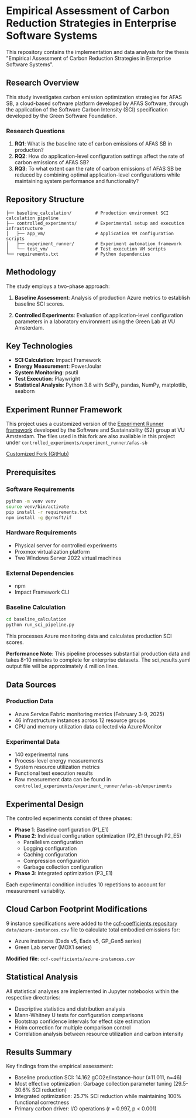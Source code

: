 # Empirical Assessment of Carbon Reduction Strategies in Enterprise Software Systems

This repository contains the implementation and data analysis for the thesis "Empirical Assessment of Carbon Reduction Strategies in Enterprise Software Systems".

## Research Overview

This study investigates carbon emission optimization strategies for AFAS SB, a cloud-based software platform developed by AFAS Software, through the application of the Software Carbon Intensity (SCI) specification developed by the Green Software Foundation.

### Research Questions

1. **RQ1**: What is the baseline rate of carbon emissions of AFAS SB in production?
2. **RQ2**: How do application-level configuration settings affect the rate of carbon emissions of AFAS SB?
3. **RQ3**: To what extent can the rate of carbon emissions of AFAS SB be reduced by combining optimal application-level configurations while maintaining system performance and functionality?

## Repository Structure

```
├── baseline_calculation/         # Production environment SCI calculation pipeline
├── controlled_experiments/       # Experimental setup and execution infrastructure
│   ├── app_vm/                   # Application VM configuration scripts
│   ├── experiment_runner/        # Experiment automation framework
│   └── test_vm/                  # Test execution VM scripts
└── requirements.txt              # Python dependencies
```

## Methodology

The study employs a two-phase approach:

1. **Baseline Assessment**: Analysis of production Azure metrics to establish baseline SCI scores.

2. **Controlled Experiments**: Evaluation of application-level configuration parameters in a laboratory environment using the Green Lab at VU Amsterdam.

## Key Technologies

- **SCI Calculation**: Impact Framework
- **Energy Measurement**: PowerJoular
- **System Monitoring**: psutil
- **Test Execution**: Playwright
- **Statistical Analysis**: Python 3.8 with SciPy, pandas, NumPy, matplotlib, seaborn

## Experiment Runner Framework

This project uses a customized version of the [Experiment Runner framework](https://github.com/S2-group/experiment-runner) developed by the Software and Sustainability (S2) group at VU Amsterdam. The files used in this fork are also available in this project under `controlled_experiments/experiment_runner/afas-sb`

[Customized Fork (GitHub)](https://github.com/rutgerkool/experiment-runner)

## Prerequisites

### Software Requirements

```bash
python -m venv venv
source venv/bin/activate
pip install -r requirements.txt
npm install -g @grnsft/if
```

### Hardware Requirements

- Physical server for controlled experiments
- Proxmox virtualization platform
- Two Windows Server 2022 virtual machines

### External Dependencies

- npm
- Impact Framework CLI

### Baseline Calculation

```bash
cd baseline_calculation
python run_sci_pipeline.py
```

This processes Azure monitoring data and calculates production SCI scores.

**Performance Note**: This pipeline processes substantial production data and takes 8-10 minutes to complete for enterprise datasets. The sci_results.yaml output file will be approximately 4 million lines.

## Data Sources

### Production Data
- Azure Service Fabric monitoring metrics (February 3-9, 2025)
- 46 infrastructure instances across 12 resource groups
- CPU and memory utilization data collected via Azure Monitor

### Experimental Data
- 140 experimental runs
- Process-level energy measurements
- System resource utilization metrics
- Functional test execution results
- Raw measurement data can be found in `controlled_experiments/experiment_runner/afas-sb/experiments`

## Experimental Design

The controlled experiments consist of three phases:

- **Phase 1**: Baseline configuration (P1_E1)
- **Phase 2**: Individual configuration optimization (P2_E1 through P2_E5)
  - Parallelism configuration
  - Logging configuration  
  - Caching configuration
  - Compression configuration
  - Garbage collection configuration
- **Phase 3**: Integrated optimization (P3_E1)

Each experimental condition includes 10 repetitions to account for measurement variability.

## Cloud Carbon Footprint Modifications

9 instance specifications were added to the [ccf-coefficients repository](https://github.com/cloud-carbon-footprint/ccf-coefficients) `data/azure-instances.csv` file to calculate total embodied emissions for:

- Azure instances (Dads v5, Eads v5, GP_Gen5 series)
- Green Lab server (MOX1 series)

**Modified file**: `ccf-coefficients/azure-instances.csv`

## Statistical Analysis

All statistical analyses are implemented in Jupyter notebooks within the respective directories:

- Descriptive statistics and distribution analysis
- Mann-Whitney U tests for configuration comparisons
- Bootstrap confidence intervals for effect size estimation
- Holm correction for multiple comparison control
- Correlation analysis between resource utilization and carbon intensity

## Results Summary

Key findings from the empirical assessment:

- Baseline production SCI: 14.162 gCO2e/instance-hour (±11.011, n=46)
- Most effective optimization: Garbage collection parameter tuning (29.5-30.6% SCI reduction)
- Integrated optimization: 25.7% SCI reduction while maintaining 100% functional correctness
- Primary carbon driver: I/O operations (r = 0.997, p < 0.001)
